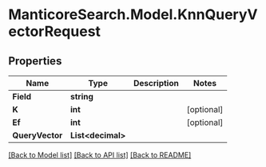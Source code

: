 # ManticoreSearch.Model.KnnQueryVectorRequest

## Properties

Name | Type | Description | Notes
------------ | ------------- | ------------- | -------------
**Field** | **string** |  | 
**K** | **int** |  | [optional] 
**Ef** | **int** |  | [optional] 
**QueryVector** | **List&lt;decimal&gt;** |  | 

[[Back to Model list]](../README.md#documentation-for-models) [[Back to API list]](../README.md#documentation-for-api-endpoints) [[Back to README]](../README.md)

